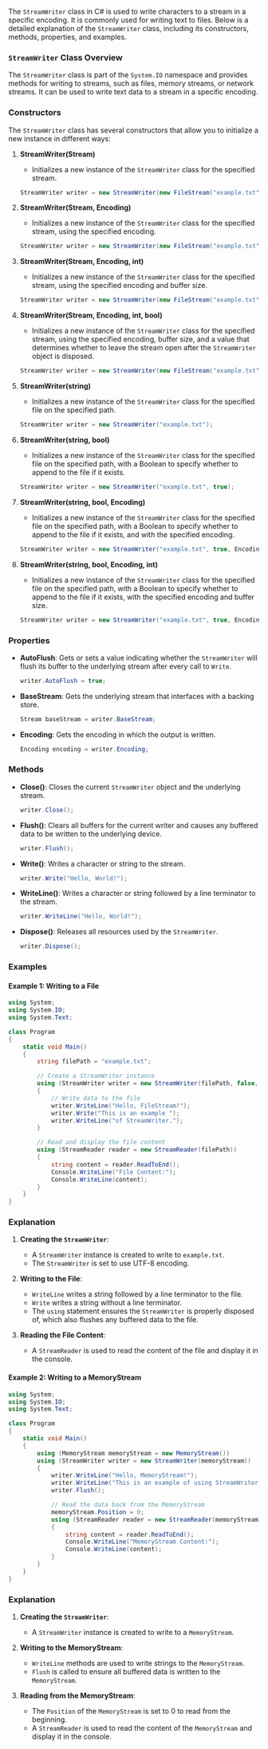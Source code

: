 The `StreamWriter` class in C# is used to write characters to a stream in a specific encoding. It is commonly used for writing text to files. Below is a detailed explanation of the `StreamWriter` class, including its constructors, methods, properties, and examples.

### `StreamWriter` Class Overview

The `StreamWriter` class is part of the `System.IO` namespace and provides methods for writing to streams, such as files, memory streams, or network streams. It can be used to write text data to a stream in a specific encoding.

### Constructors

The `StreamWriter` class has several constructors that allow you to initialize a new instance in different ways:

1. **StreamWriter(Stream)**
   - Initializes a new instance of the `StreamWriter` class for the specified stream.

   ```csharp
   StreamWriter writer = new StreamWriter(new FileStream("example.txt", FileMode.Create));
   ```

2. **StreamWriter(Stream, Encoding)**
   - Initializes a new instance of the `StreamWriter` class for the specified stream, using the specified encoding.

   ```csharp
   StreamWriter writer = new StreamWriter(new FileStream("example.txt", FileMode.Create), Encoding.UTF8);
   ```

3. **StreamWriter(Stream, Encoding, int)**
   - Initializes a new instance of the `StreamWriter` class for the specified stream, using the specified encoding and buffer size.

   ```csharp
   StreamWriter writer = new StreamWriter(new FileStream("example.txt", FileMode.Create), Encoding.UTF8, 1024);
   ```

4. **StreamWriter(Stream, Encoding, int, bool)**
   - Initializes a new instance of the `StreamWriter` class for the specified stream, using the specified encoding, buffer size, and a value that determines whether to leave the stream open after the `StreamWriter` object is disposed.

   ```csharp
   StreamWriter writer = new StreamWriter(new FileStream("example.txt", FileMode.Create), Encoding.UTF8, 1024, true);
   ```

5. **StreamWriter(string)**
   - Initializes a new instance of the `StreamWriter` class for the specified file on the specified path.

   ```csharp
   StreamWriter writer = new StreamWriter("example.txt");
   ```

6. **StreamWriter(string, bool)**
   - Initializes a new instance of the `StreamWriter` class for the specified file on the specified path, with a Boolean to specify whether to append to the file if it exists.

   ```csharp
   StreamWriter writer = new StreamWriter("example.txt", true);
   ```

7. **StreamWriter(string, bool, Encoding)**
   - Initializes a new instance of the `StreamWriter` class for the specified file on the specified path, with a Boolean to specify whether to append to the file if it exists, and with the specified encoding.

   ```csharp
   StreamWriter writer = new StreamWriter("example.txt", true, Encoding.UTF8);
   ```

8. **StreamWriter(string, bool, Encoding, int)**
   - Initializes a new instance of the `StreamWriter` class for the specified file on the specified path, with a Boolean to specify whether to append to the file if it exists, with the specified encoding and buffer size.

   ```csharp
   StreamWriter writer = new StreamWriter("example.txt", true, Encoding.UTF8, 1024);
   ```

### Properties

- **AutoFlush**: Gets or sets a value indicating whether the `StreamWriter` will flush its buffer to the underlying stream after every call to `Write`.
  ```csharp
  writer.AutoFlush = true;
  ```

- **BaseStream**: Gets the underlying stream that interfaces with a backing store.
  ```csharp
  Stream baseStream = writer.BaseStream;
  ```

- **Encoding**: Gets the encoding in which the output is written.
  ```csharp
  Encoding encoding = writer.Encoding;
  ```

### Methods

- **Close()**: Closes the current `StreamWriter` object and the underlying stream.
  ```csharp
  writer.Close();
  ```

- **Flush()**: Clears all buffers for the current writer and causes any buffered data to be written to the underlying device.
  ```csharp
  writer.Flush();
  ```

- **Write()**: Writes a character or string to the stream.
  ```csharp
  writer.Write("Hello, World!");
  ```

- **WriteLine()**: Writes a character or string followed by a line terminator to the stream.
  ```csharp
  writer.WriteLine("Hello, World!");
  ```

- **Dispose()**: Releases all resources used by the `StreamWriter`.
  ```csharp
  writer.Dispose();
  ```

### Examples

#### Example 1: Writing to a File

```csharp
using System;
using System.IO;
using System.Text;

class Program
{
    static void Main()
    {
        string filePath = "example.txt";

        // Create a StreamWriter instance
        using (StreamWriter writer = new StreamWriter(filePath, false, Encoding.UTF8))
        {
            // Write data to the file
            writer.WriteLine("Hello, FileStream!");
            writer.Write("This is an example ");
            writer.WriteLine("of StreamWriter.");
        }

        // Read and display the file content
        using (StreamReader reader = new StreamReader(filePath))
        {
            string content = reader.ReadToEnd();
            Console.WriteLine("File Content:");
            Console.WriteLine(content);
        }
    }
}
```

### Explanation

1. **Creating the `StreamWriter`**:
   - A `StreamWriter` instance is created to write to `example.txt`.
   - The `StreamWriter` is set to use UTF-8 encoding.

2. **Writing to the File**:
   - `WriteLine` writes a string followed by a line terminator to the file.
   - `Write` writes a string without a line terminator.
   - The `using` statement ensures the `StreamWriter` is properly disposed of, which also flushes any buffered data to the file.

3. **Reading the File Content**:
   - A `StreamReader` is used to read the content of the file and display it in the console.

#### Example 2: Writing to a MemoryStream

```csharp
using System;
using System.IO;
using System.Text;

class Program
{
    static void Main()
    {
        using (MemoryStream memoryStream = new MemoryStream())
        using (StreamWriter writer = new StreamWriter(memoryStream))
        {
            writer.WriteLine("Hello, MemoryStream!");
            writer.WriteLine("This is an example of using StreamWriter with MemoryStream.");
            writer.Flush();

            // Read the data back from the MemoryStream
            memoryStream.Position = 0;
            using (StreamReader reader = new StreamReader(memoryStream))
            {
                string content = reader.ReadToEnd();
                Console.WriteLine("MemoryStream Content:");
                Console.WriteLine(content);
            }
        }
    }
}
```

### Explanation

1. **Creating the `StreamWriter`**:
   - A `StreamWriter` instance is created to write to a `MemoryStream`.

2. **Writing to the MemoryStream**:
   - `WriteLine` methods are used to write strings to the `MemoryStream`.
   - `Flush` is called to ensure all buffered data is written to the `MemoryStream`.

3. **Reading from the MemoryStream**:
   - The `Position` of the `MemoryStream` is set to 0 to read from the beginning.
   - A `StreamReader` is used to read the content of the `MemoryStream` and display it in the console.